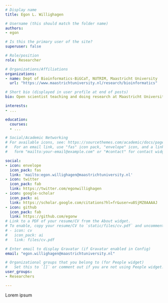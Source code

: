```yaml
---
# Display name
title: Egon L. Willighagen

# Username (this should match the folder name)
authors:
- egon

# Is this the primary user of the site?
superuser: false

# Role/position
role: Researcher

# Organizations/Affiliations
organizations:
- name: Dept of Bioinformatics-BiGCaT, NUTRIM, Maastricht University
  url: "https://www.maastrichtuniversity.nl/research/bioinformatics"

# Short bio (displayed in user profile at end of posts)
bio: Open scientist teaching and doing research at Maastricht University. 

interests:
- ...

education:
  courses:
  - ...

# Social/Academic Networking
# For available icons, see: https://sourcethemes.com/academic/docs/page-builder/#icons
#   For an email link, use "fas" icon pack, "envelope" icon, and a link in the
#   form "mailto:your-email@example.com" or "#contact" for contact widget.

social:
- icon: envelope
  icon_pack: fas
  link: 'mailto:egon​.​willighagen​@​​maastricht​university​.​nl'
- icon: twitter
  icon_pack: fab
  link: https://twitter.com/egonwillighagen
- icon: google-scholar
  icon_pack: ai
  link: https://scholar.google.com/citations?hl=fr&user=u8SjMZ0AAAAJ
- icon: github
  icon_pack: fab
  link: https://github.com/egonw
# Link to a PDF of your resume/CV from the About widget.
# To enable, copy your resume/CV to `static/files/cv.pdf` and uncomment the lines below.
# - icon: cv
#   icon_pack: ai
#   link: files/cv.pdf

# Enter email to display Gravatar (if Gravatar enabled in Config)
email: "egon​.​willighagen​@​​maastricht​university​.​nl"

# Organizational groups that you belong to (for People widget)
#   Set this to `[]` or comment out if you are not using People widget.
user_groups:
- Researchers

---
```


Lorem ipsum
